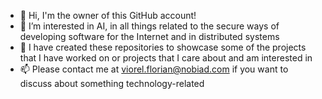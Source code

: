 - 👋 Hi, I'm the owner of this GitHub account!
- 👀 I’m interested in AI, in all things related to the secure ways of developing software for the Internet and in distributed systems
- 💞️ I have created these repositories to showcase some of the projects that I have worked on or projects that I care about and am interested in
- 📫 Please contact me at viorel.florian@nobiad.com if you want to discuss about something technology-related
<!---
florian092/florian092 is a ✨ special ✨ repository because its `README.md` (this file) appears on your GitHub profile.
You can click the Preview link to take a look at your changes.
--->
